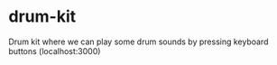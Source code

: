 # drum-kit
Drum kit where we can play some drum sounds by pressing keyboard buttons (localhost:3000)
